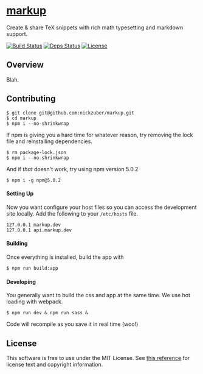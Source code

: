 
[markup](https://github.com/nickzuber/markup)
========

Create & share TeX snippets with rich math typesetting and markdown support.

[![Build Status](https://travis-ci.org/markup-app/markup.svg?branch=master)]()
[![Deps Status](https://david-dm.org/nickzuber/markup/status.svg)]()
[![License](https://img.shields.io/badge/license-MIT%20Licence-blue.svg)]()

Overview
--------

Blah.

Contributing
-----

```
$ git clone git@github.com:nickzuber/markup.git
$ cd markup
$ npm i --no-shrinkwrap
```

If npm is giving you a hard time for whatever reason, try removing the lock file and reinstalling dependencies.

```
$ rm package-lock.json
$ npm i --no-shrinkwrap
```

And if _that_ doesn't work, try using npm version 5.0.2

```
$ npm i -g npm@5.0.2
```

#### Setting Up

Now you want configure your host files so you can access the development site locally. Add the following to your `/etc/hosts` file.

```
127.0.0.1 markup.dev
127.0.0.1 api.markup.dev
```

#### Building

Once everything is installed, build the app with

```
$ npm run build:app
```

#### Developing

You generally want to build the css and app at the same time. We use hot loading with webpack. 

```
$ npm run dev & npm run sass &
```

Code will recompile as you save it in real time (woo!)

License
-------

This software is free to use under the MIT License. See [this reference](https://opensource.org/licenses/MIT) for license text and copyright information.